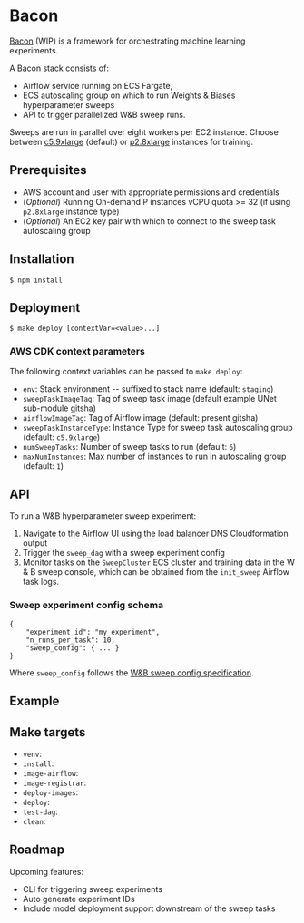 # Bacon

[Bacon](https://en.wikipedia.org/wiki/Francis_Bacon) (WIP) is a framework for orchestrating machine learning experiments.

A Bacon stack consists of:
- Airflow service running on ECS Fargate,
- ECS autoscaling group on which to run Weights & Biases hyperparameter sweeps
- API to trigger parallelized W&B sweep runs.

Sweeps are run in parallel over eight workers per EC2 instance.
Choose between [c5.9xlarge](https://aws.amazon.com/ec2/instance-types/c5/) (default) or [p2.8xlarge](https://aws.amazon.com/ec2/instance-types/p2/) instances for training.


## Prerequisites
- AWS account and user with appropriate permissions and credentials
- (*Optional*) Running On-demand P instances vCPU quota >= 32 (if using `p2.8xlarge` instance type)
- (*Optional*) An EC2 key pair with which to connect to the sweep task autoscaling group


## Installation

`$ npm install`


## Deployment

```
$ make deploy [contextVar=<value>...]
```

### AWS CDK context parameters

The following context variables can be passed to `make deploy`:
- `env`: Stack environment -- suffixed to stack name (default: `staging`)
- `sweepTaskImageTag`: Tag of sweep task image (default example UNet sub-module gitsha)
- `airflowImageTag`: Tag of Airflow image (default: present gitsha)
- `sweepTaskInstanceType`: Instance Type for sweep task autoscaling group (default: `c5.9xlarge`)
- `numSweepTasks`: Number of sweep tasks to run (default: `6`)
- `maxNumInstances`: Max number of instances to run in autoscaling group (default: `1`)


## API

To run a W&B hyperparameter sweep experiment:
1. Navigate to the Airflow UI using the load balancer DNS Cloudformation output
2. Trigger the `sweep_dag` with a sweep experiment config
3. Monitor tasks on the `SweepCluster` ECS cluster and training data in the W & B sweep console, which can be obtained from the `init_sweep` Airflow task logs.


### Sweep experiment config schema


```
{
    "experiment_id": "my_experiment",
    "n_runs_per_task": 10,
    "sweep_config": { ... }
}
```


Where `sweep_config` follows the [W&B sweep config specification](https://docs.wandb.ai/guides/sweeps/configuration).


## Example




## Make targets

- `venv`: 
- `install`:
- `image-airflow`: 
- `image-registrar`: 
- `deploy-images`:
- `deploy`:
- `test-dag`:
- `clean`: 


## Roadmap

Upcoming features:
- CLI for triggering sweep experiments 
- Auto generate experiment IDs
- Include model deployment support downstream of the sweep tasks
